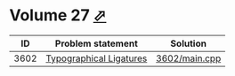 # Volume 27 [⬀](http://poj.org/problemlist?volume=27)


| ID   | Problem statement                                         | Solution                       |
|------|-----------------------------------------------------------|--------------------------------|
| 3602 | [Typographical Ligatures](http://poj.org/problem?id=3602) | [3602/main.cpp](3602/main.cpp) |

